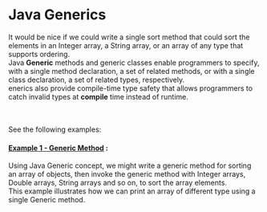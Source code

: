 # Java Generics

It would be nice if we could write a single sort method that could sort the elements in an Integer array, a String array, or an array of any type that supports ordering.  
Java **Generic** methods and generic classes enable programmers to specify, with a single method declaration, a set of related methods, or with a single class declaration, a set of related types, respectively.  
enerics also provide compile-time type safety that allows programmers to catch invalid types at **compile** time instead of runtime.  
<br/>
<br/>

  

See the following examples:
#### [Example 1 - Generic Method](E1GenericMethod.java) : 
Using Java Generic concept, we might write a generic method for sorting an array of objects, then invoke the generic method with Integer arrays, Double arrays, String arrays and so on, to sort the array elements.  
This example illustrates how we can print an array of different type using a single Generic method.

